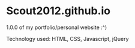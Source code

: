 # Scout2012.github.io
1.0.0 of my portfolio/personal website :^)

Technology used: HTML, CSS, Javascript, jQuery
